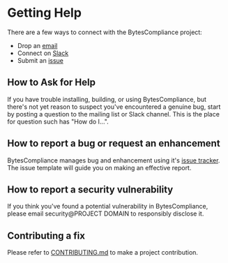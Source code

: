# Getting Help

There are a few ways to connect with the BytesCompliance project:

* Drop an [email](mailto:)
* Connect on [Slack](https://join.slack.com/t/dataset-license/shared_invite/zt-1823jgzvb-3ExLy22G4fKSaTYdXb9fYQ)
* Submit an [issue](https://github.com/BytesCompliance/BytesCompliance/issues)

## How to Ask for Help

If you have trouble installing, building, or using BytesCompliance, but there's not yet reason to suspect you've encountered a genuine bug,
start by posting a question to the mailing list or Slack channel. This is the place for question such has "How do I...".

## How to report a bug or request an enhancement

BytesCompliance manages bug and enhancement using it's [issue tracker](https://github.com/BytesCompliance/BytesCompliance/issues). The issue template will guide you on making an effective report.

## How to report a security vulnerability

If you think you've found a potential vulnerability in BytesCompliance, please
email security@PROJECT DOMAIN to responsibly disclose it.

## Contributing a fix

Please refer to [CONTRIBUTING.md](CONTRIBUTING.md) to make a project contribution.
